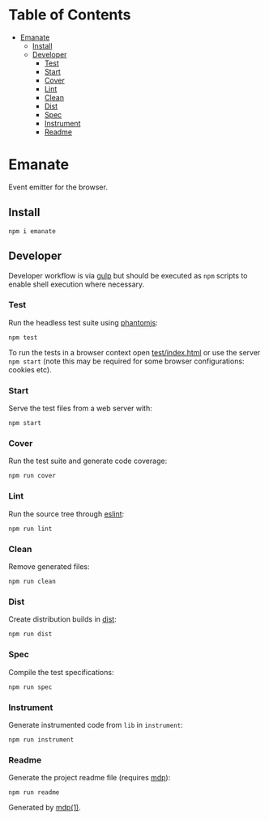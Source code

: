 Table of Contents
=================

* [Emanate](#emanate)
  * [Install](#install)
  * [Developer](#developer)
    * [Test](#test)
    * [Start](#start)
    * [Cover](#cover)
    * [Lint](#lint)
    * [Clean](#clean)
    * [Dist](#dist)
    * [Spec](#spec)
    * [Instrument](#instrument)
    * [Readme](#readme)

Emanate
=======

Event emitter for the browser.

## Install

```
npm i emanate
```

## Developer

Developer workflow is via [gulp](http://gulpjs.com) but should be executed as `npm` scripts to enable shell execution where necessary.

### Test

Run the headless test suite using [phantomjs](http://phantomjs.org):

```
npm test
```

To run the tests in a browser context open [test/index.html](https://github.com/socialally/emanate/blob/master/test/index.html) or use the server `npm start` (note this may be required for some browser configurations: cookies etc).

### Start

Serve the test files from a web server with:

```
npm start
```

### Cover

Run the test suite and generate code coverage:

```
npm run cover
```

### Lint

Run the source tree through [eslint](http://eslint.org):

```
npm run lint
```

### Clean

Remove generated files:

```
npm run clean
```

### Dist

Create distribution builds in [dist](https://github.com/socialally/emanate/blob/master/dist):

```
npm run dist
```

### Spec

Compile the test specifications:

```
npm run spec
```

### Instrument

Generate instrumented code from `lib` in `instrument`:

```
npm run instrument
```

### Readme

Generate the project readme file (requires [mdp](https://github.com/freeformsystems/mdp)):

```
npm run readme
```

Generated by [mdp(1)](https://github.com/freeformsystems/mdp).

[node]: http://nodejs.org
[npm]: http://www.npmjs.org
[gulp]: http://gulpjs.com
[phantomjs]: http://phantomjs.org
[browserify]: http://browserify.org
[eslint]: http://eslint.org
[sa-test]: https://github.com/socialally/sa-test
[mdp]: https://github.com/freeformsystems/mdp
